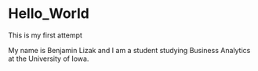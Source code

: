 # Hello_World

This is my first attempt

My name is Benjamin Lizak and I am a student studying Business Analytics at the University of Iowa. 
